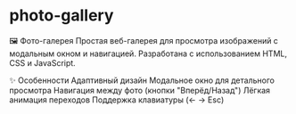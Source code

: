 # photo-gallery

🖼️ Фото-галерея
Простая веб-галерея для просмотра изображений с модальным окном и навигацией.
Разработана с использованием HTML, CSS и JavaScript.

✨ Особенности
Адаптивный дизайн
Модальное окно для детального просмотра
Навигация между фото (кнопки "Вперёд/Назад")
Лёгкая анимация переходов
Поддержка клавиатуры (← → Esc)
